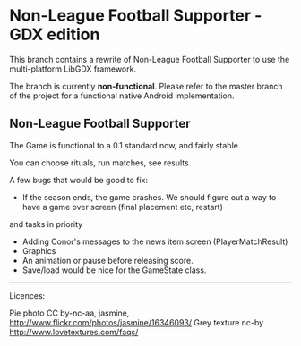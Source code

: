 Non-League Football Supporter - GDX edition
=========
This branch contains a rewrite of Non-League Football Supporter to use the multi-platform LibGDX framework.

The branch is currently **non-functional**. Please refer to the master branch of the project for a functional native Android implementation.


Non-League Football Supporter
-----------------------------
The Game is functional to a 0.1 standard now, and fairly stable.

You can choose rituals, run matches, see results.

A few bugs that would be good to fix:

- If the season ends, the game crashes. We should figure out a way to have a game over screen (final placement etc, restart)


and tasks in priority
- Adding Conor's messages to the news item screen (PlayerMatchResult)
- Graphics
- An animation or pause before releasing score.
- Save/load would be nice for the GameState class.

-----------
Licences:

Pie photo CC by-nc-aa, jasmine, http://www.flickr.com/photos/jasmine/16346093/
Grey texture nc-by http://www.lovetextures.com/faqs/